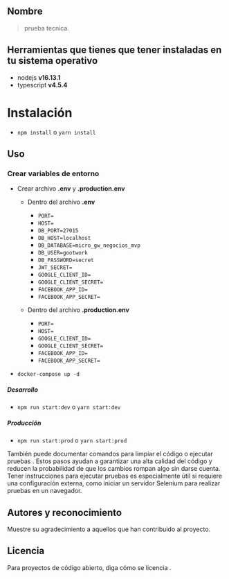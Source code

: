 ## Nombre
> prueba tecnica.

## Herramientas que tienes que tener instaladas en tu sistema operativo
* nodejs __v16.13.1__
* typescript __v4.5.4__

# Instalación
* ```npm install``` o ```yarn install ```
    
## Uso
### Crear variables de entorno
* Crear archivo __.env__ y __.production.env__
    
    - Dentro del archivo __.env__
        
        - `PORT=`
        - `HOST=`
        - `DB_PORT=27015`
        - `DB_HOST=localhost`
        - `DB_DATABASE=micro_gw_negocios_mvp`
        - `DB_USER=gootwork`
        - `DB_PASSWORD=secret`
        - `JWT_SECRET=`
        - `GOOGLE_CLIENT_ID=`
        - `GOOGLE_CLIENT_SECRET=`
        - `FACEBOOK_APP_ID=`
        - `FACEBOOK_APP_SECRET=`
    - Dentro del archivo __.production.env__
        
        - `PORT=`
        - `HOST=`
        - `GOOGLE_CLIENT_ID=`
        - `GOOGLE_CLIENT_SECRET=`
        - `FACEBOOK_APP_ID=`
        - `FACEBOOK_APP_SECRET=`

* ```docker-compose up -d```
##### Desarrollo
* ```npm run start:dev``` o ```yarn start:dev```
##### Producción
* ```npm run start:prod``` o ```yarn start:prod```

También puede documentar comandos para limpiar el código o ejecutar pruebas . Estos pasos ayudan a garantizar una alta calidad del código y reducen la probabilidad de que los cambios rompan algo sin darse cuenta. Tener instrucciones para ejecutar pruebas es especialmente útil si requiere una configuración externa, como iniciar un servidor Selenium para realizar pruebas en un navegador.

## Autores y reconocimiento
Muestre su agradecimiento a aquellos que han contribuido al proyecto.

## Licencia
Para proyectos de código abierto, diga cómo se licencia .